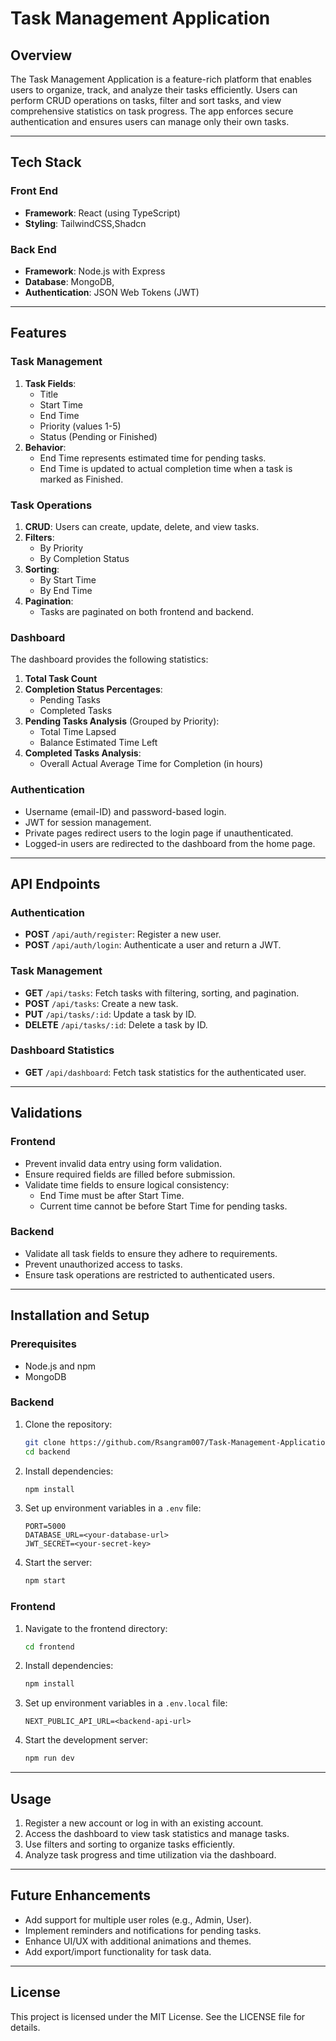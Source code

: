# Task Management Application

## Overview

The Task Management Application is a feature-rich platform that enables users to organize, track, and analyze their tasks efficiently. Users can perform CRUD operations on tasks, filter and sort tasks, and view comprehensive statistics on task progress. The app enforces secure authentication and ensures users can manage only their own tasks.

---

## Tech Stack

### Front End

- **Framework**: React (using TypeScript)
- **Styling**: TailwindCSS,Shadcn

### Back End

- **Framework**: Node.js with Express
- **Database**: MongoDB,
- **Authentication**: JSON Web Tokens (JWT)

---

## Features

### Task Management

1. **Task Fields**:
   - Title
   - Start Time
   - End Time
   - Priority (values 1-5)
   - Status (Pending or Finished)
2. **Behavior**:
   - End Time represents estimated time for pending tasks.
   - End Time is updated to actual completion time when a task is marked as Finished.

### Task Operations

1. **CRUD**: Users can create, update, delete, and view tasks.
2. **Filters**:
   - By Priority
   - By Completion Status
3. **Sorting**:
   - By Start Time
   - By End Time
4. **Pagination**:
   - Tasks are paginated on both frontend and backend.

### Dashboard

The dashboard provides the following statistics:

1. **Total Task Count**
2. **Completion Status Percentages**:
   - Pending Tasks
   - Completed Tasks
3. **Pending Tasks Analysis** (Grouped by Priority):
   - Total Time Lapsed
   - Balance Estimated Time Left
4. **Completed Tasks Analysis**:
   - Overall Actual Average Time for Completion (in hours)

### Authentication

- Username (email-ID) and password-based login.
- JWT for session management.
- Private pages redirect users to the login page if unauthenticated.
- Logged-in users are redirected to the dashboard from the home page.

---

## API Endpoints

### Authentication

- **POST** `/api/auth/register`: Register a new user.
- **POST** `/api/auth/login`: Authenticate a user and return a JWT.

### Task Management

- **GET** `/api/tasks`: Fetch tasks with filtering, sorting, and pagination.
- **POST** `/api/tasks`: Create a new task.
- **PUT** `/api/tasks/:id`: Update a task by ID.
- **DELETE** `/api/tasks/:id`: Delete a task by ID.

### Dashboard Statistics

- **GET** `/api/dashboard`: Fetch task statistics for the authenticated user.

---

## Validations

### Frontend

- Prevent invalid data entry using form validation.
- Ensure required fields are filled before submission.
- Validate time fields to ensure logical consistency:
  - End Time must be after Start Time.
  - Current time cannot be before Start Time for pending tasks.

### Backend

- Validate all task fields to ensure they adhere to requirements.
- Prevent unauthorized access to tasks.
- Ensure task operations are restricted to authenticated users.

---

## Installation and Setup

### Prerequisites

- Node.js and npm
- MongoDB

### Backend

1. Clone the repository:

   ```bash
   git clone https://github.com/Rsangram007/Task-Management-Application.git
   cd backend
   ```

2. Install dependencies:

   ```bash
   npm install
   ```

3. Set up environment variables in a `.env` file:

   ```env
   PORT=5000
   DATABASE_URL=<your-database-url>
   JWT_SECRET=<your-secret-key>
   ```

4. Start the server:

   ```bash
   npm start
   ```

### Frontend

1. Navigate to the frontend directory:

   ```bash
   cd frontend
   ```

2. Install dependencies:

   ```bash
   npm install
   ```

3. Set up environment variables in a `.env.local` file:

   ```env
   NEXT_PUBLIC_API_URL=<backend-api-url>
   ```

4. Start the development server:

   ```bash
   npm run dev
   ```

---

## Usage

1. Register a new account or log in with an existing account.
2. Access the dashboard to view task statistics and manage tasks.
3. Use filters and sorting to organize tasks efficiently.
4. Analyze task progress and time utilization via the dashboard.

---

## Future Enhancements

- Add support for multiple user roles (e.g., Admin, User).
- Implement reminders and notifications for pending tasks.
- Enhance UI/UX with additional animations and themes.
- Add export/import functionality for task data.

---

## License

This project is licensed under the MIT License. See the LICENSE file for details.
